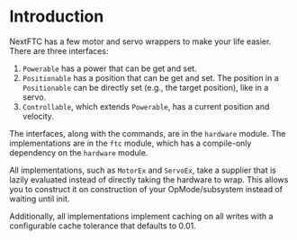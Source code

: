 # Introduction

NextFTC has a few motor and servo wrappers to make your life easier. There
are three interfaces:

1. `Powerable` has a power that can be get and set.
2. `Positionable` has a position that can be get and set. The position in a
   `Positionable` can be directly set (e.g., the target position), like in a
   servo.
3. `Controllable`, which extends `Powerable`, has a current position and
   velocity.

The interfaces, along with the commands, are in the `hardware` module. The
implementations are in the `ftc` module, which has a compile-only
dependency on the `hardware` module.

All implementations, such as `MotorEx` and `ServoEx`, take a supplier
that is lazily evaluated instead of directly taking the hardware to wrap. This
allows you to construct it on construction of your OpMode/subsystem instead
of waiting until init.

Additionally, all implementations implement caching on all writes with a
configurable cache tolerance that defaults to 0.01.